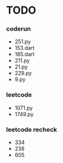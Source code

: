 # TODO
### coderun
- 251.py
- 153.dart
- 185.dart
- 211.py
- 21.py
- 229.py
- 9.py
### leetcode
- 1071.py
- 1749.py
### leetcode recheck
- 334
- 238
- 605